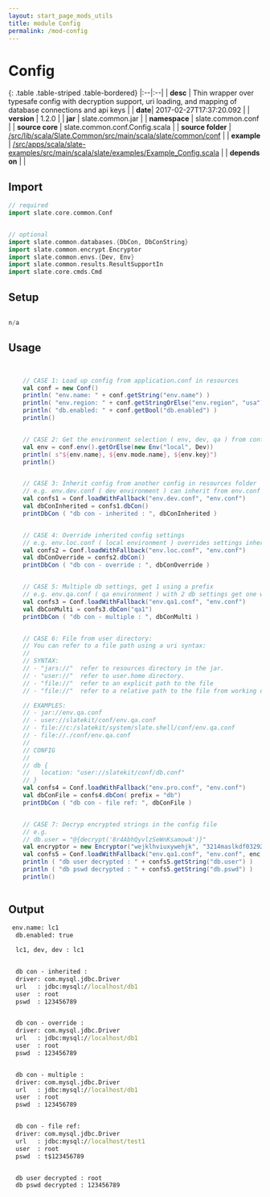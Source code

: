 ```yaml
---
layout: start_page_mods_utils
title: module Config
permalink: /mod-config
---
```


# Config

{: .table .table-striped .table-bordered}
|:--|:--|
| **desc** | Thin wrapper over typesafe config with decryption support, uri loading, and mapping of database connections and api keys | 
| **date**| 2017-02-27T17:37:20.092 |
| **version** | 1.2.0  |
| **jar** | slate.common.jar  |
| **namespace** | slate.common.conf  |
| **source core** | slate.common.conf.Config.scala  |
| **source folder** | [/src/lib/scala/Slate.Common/src/main/scala/slate/common/conf](https://github.com/code-helix/slatekit/tree/master/src/lib/scala/Slate.Common/src/main/scala/slate/common/conf)  |
| **example** | [/src/apps/scala/slate-examples/src/main/scala/slate/examples/Example_Config.scala](https://github.com/code-helix/slatekit/tree/master/src/apps/scala/slate-examples/src/main/scala/slate/examples/Example_Config.scala) |
| **depends on** |   |

## Import
```scala 
// required 
import slate.core.common.Conf


// optional 
import slate.common.databases.{DbCon, DbConString}
import slate.common.encrypt.Encryptor
import slate.common.envs.{Dev, Env}
import slate.common.results.ResultSupportIn
import slate.core.cmds.Cmd


```

## Setup
```scala

n/a

```

## Usage
```scala


    // CASE 1: Load up config from application.conf in resources
    val conf = new Conf()
    println( "env.name: " + conf.getString("env.name") )
    println( "env.region: " + conf.getStringOrElse("env.region", "usa") )
    println( "db.enabled: " + conf.getBool("db.enabled") )
    println()


    // CASE 2: Get the environment selection ( env, dev, qa ) from conf or default
    val env = conf.env().getOrElse(new Env("local", Dev))
    println( s"${env.name}, ${env.mode.name}, ${env.key}")
    println()


    // CASE 3: Inherit config from another config in resources folder
    // e.g. env.dev.conf ( dev environment ) can inherit from env.conf ( common )
    val confs1 = Conf.loadWithFallback("env.dev.conf", "env.conf")
    val dbConInherited = confs1.dbCon()
    printDbCon ( "db con - inherited : ", dbConInherited )


    // CASE 4: Override inherited config settings
    // e.g. env.loc.conf ( local environment ) overrides settings inherited from env.conf
    val confs2 = Conf.loadWithFallback("env.loc.conf", "env.conf")
    val dbConOverride = confs2.dbCon()
    printDbCon ( "db con - override : ", dbConOverride )


    // CASE 5: Multiple db settings, get 1 using a prefix
    // e.g. env.qa.conf ( qa environment ) with 2 db settings get one with "qa2" prefix.
    val confs3 = Conf.loadWithFallback("env.qa1.conf", "env.conf")
    val dbConMulti = confs3.dbCon("qa1")
    printDbCon ( "db con - multiple : ", dbConMulti )


    // CASE 6: File from user directory:
    // You can refer to a file path using a uri syntax:
    //
    // SYNTAX:
    // - "jars://"  refer to resources directory in the jar.
    // - "user://"  refer to user.home directory.
    // - "file://"  refer to an explicit path to the file
    // - "file://"  refer to a relative path to the file from working directory

    // EXAMPLES:
    // - jar://env.qa.conf
    // - user://slatekit/conf/env.qa.conf
    // - file://c:/slatekit/system/slate.shell/conf/env.qa.conf
    // - file://./conf/env.qa.conf
    //
    // CONFIG
    //
    // db {
    //   location: "user://slatekit/conf/db.conf"
    // }
    val confs4 = Conf.loadWithFallback("env.pro.conf", "env.conf")
    val dbConFile = confs4.dbCon( prefix = "db")
    printDbCon ( "db con - file ref: ", dbConFile )


    // CASE 7: Decryp encrypted strings in the config file
    // e.g.
    // db.user = "@{decrypt('8r4AbhQyvlzSeWnKsamowA')}"
    val encryptor = new Encryptor("wejklhviuxywehjk", "3214maslkdf03292")
    val confs5 = Conf.loadWithFallback("env.qa1.conf", "env.conf", enc = Some(encryptor) )
    println ( "db user decrypted : " + confs5.getString("db.user") )
    println ( "db pswd decrypted : " + confs5.getString("db.pswd") )
    println()
    

```


## Output

```bat
 env.name: lc1
  db.enabled: true

  lc1, dev, dev : lc1


  db con - inherited :
  driver: com.mysql.jdbc.Driver
  url   : jdbc:mysql://localhost/db1
  user  : root
  pswd  : 123456789


  db con - override :
  driver: com.mysql.jdbc.Driver
  url   : jdbc:mysql://localhost/db1
  user  : root
  pswd  : 123456789


  db con - multiple :
  driver: com.mysql.jdbc.Driver
  url   : jdbc:mysql://localhost/db1
  user  : root
  pswd  : 123456789


  db con - file ref:
  driver: com.mysql.jdbc.Driver
  url   : jdbc:mysql://localhost/test1
  user  : root
  pswd  : t$123456789


  db user decrypted : root
  db pswd decrypted : 123456789
```
  